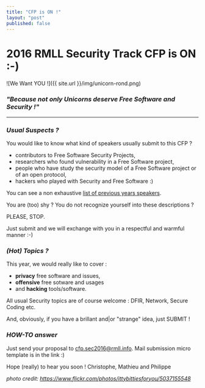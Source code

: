 ```yaml
---
title: "CFP is ON !"
layout: "post"
published: false
---
```


# 2016 RMLL Security Track CFP is ON :-)

![We Want YOU !]({{ site.url }}/img/unicorn-rond.png)

### _"Because not only Unicorns deserve Free Software and Security !"_

---

### _Usual Suspects ?_
You would like to know what kind of speakers usually submit to this CFP ?

* contributors to Free Software Security Projects,
* researchers who found vulnerability in a Free Software project,
* people who have study the security model of a Free Software project or of an open protocol,
* hackers who played with Security and Free Software :)

You can see a non exhaustive [list of previous years speakers](https://sec2016.rmll.info/#archives).

You are (too) shy ? You do not recognize yourself into these descriptions ?

PLEASE, STOP.

Just submit and we will exchange with you in a respectful and warmful manner :-)

### _(Hot) Topics ?_

This year, we would really like to cover :

* **privacy** free software and issues, 
* **offensive** free sotware and usages
* and **hacking** tools/software.

All usual Security topics are of course welcome : DFIR, Network, Secure Coding etc.

And, obviously, if you have a brillant and|or "strange" idea, just SUBMIT ! 

### _HOW-TO answer_ 
Just send your proposal to [cfp.sec2016@rmll.info](mailto:cfp.sec2016@rmll.info?subject=%5B2016%20RMLL%20Sec%20Track%5D%20CFP%20PROPOSAL&amp;body=%5BTalk%20Title%5D%20xxx%0A%5BTalk%20Description%5D%20xxx%0A%5BSpeaker%20Bio%5D%20xxx%0A%5BFR%20version%20if%20possible%5D%20xxx). Mail submission micro template is in the link :) 

Hope (really) to hear you soon !
Christophe, Mathieu and Philippe

_photo credit: https://www.flickr.com/photos/ittybittiesforyou/5037155548_
